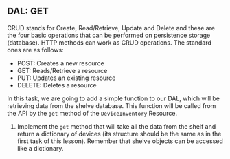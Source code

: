 ## DAL: GET

CRUD stands for Create, Read/Retrieve, Update and Delete and these are the four basic operations that can be performed 
on persistence storage (database). HTTP methods can 
work as CRUD operations. The standard ones are as follows:

- POST: Creates a new resource
- GET: Reads/Retrieve a resource
- PUT: Updates an existing resource
- DELETE: Deletes a resource

In this task, we are going to add a simple function to our DAL, which will be retrieving data from the shelve database. 
This function will be called from the API by the `get` method of the `DeviceInventory` Resource.

1. Implement the `get` method that will take all the data from the shelf and return a dictionary of devices (its structure should be the same as in the 
first task of this lesson). Remember that shelve objects can be accessed like a dictionary.